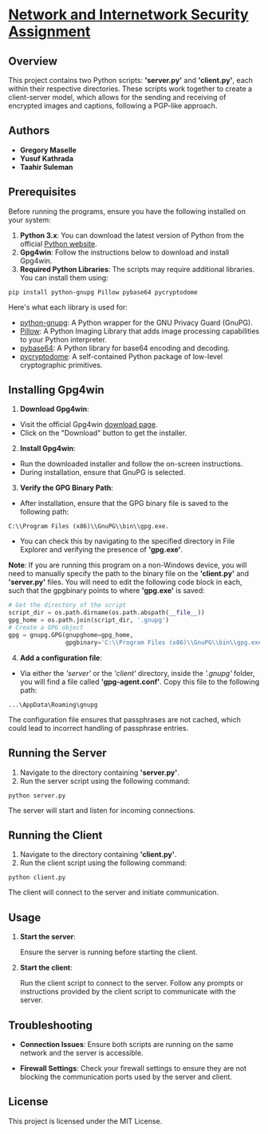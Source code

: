 # <u> Network and Internetwork Security Assignment </u>



## Overview
This project contains two Python scripts: **'server.py'** and **'client.py'**, each within their respective directories. These scripts work together to create a client-server model, which allows for the sending and receiving of encrypted images and captions, following a PGP-like approach.

## Authors
- **Gregory Maselle**
- **Yusuf Kathrada**
- **Taahir Suleman**

## Prerequisites
Before running the programs, ensure you have the following installed on your system:

1. **Python 3.x**: You can download the latest version of Python from the official [Python website](https://www.python.org/downloads/).
2. **Gpg4win**: Follow the instructions below to download and install Gpg4win.
3. **Required Python Libraries**: The scripts may require additional libraries. You can install them using:
```
pip install python-gnupg Pillow pybase64 pycryptodome
```
Here's what each library is used for:

- <u>python-gnupg</U>: A Python wrapper for the GNU Privacy Guard (GnuPG).
- <u>Pillow</u>: A Python Imaging Library that adds image processing capabilities to your Python interpreter.
- <u>pybase64</u>: A Python library for base64 encoding and decoding.
- <u>pycryptodome</u>: A self-contained Python package of low-level cryptographic primitives.

## Installing Gpg4win
1. **Download Gpg4win**:
- Visit the official Gpg4win [download page](https://www.gpg4win.org/download.html).
- Click on the "Download" button to get the installer.

2. **Install Gpg4win**:
- Run the downloaded installer and follow the on-screen instructions.
- During installation, ensure that GnuPG is selected.

3. **Verify the GPG Binary Path**:
- After installation, ensure that the GPG binary file is saved to the following path: 
```
C:\\Program Files (x86)\\GnuPG\\bin\\gpg.exe.
```
- You can check this by navigating to the specified directory in File Explorer and verifying the presence of **'gpg.exe'**.

**Note**: If you are running this program on a non-Windows device, you will need to manually specify the path to the binary file on the **'client.py'** and **'server.py'** files. You will need to edit the following code block in each, such that the gpgbinary points to where **'gpg.exe'** is saved:

```python
# Get the directory of the script
script_dir = os.path.dirname(os.path.abspath(__file__))
gpg_home = os.path.join(script_dir, '.gnupg')
# Create a GPG object
gpg = gnupg.GPG(gnupghome=gpg_home,
                gpgbinary='C:\\Program Files (x86)\\GnuPG\\bin\\gpg.exe')
```

4. **Add a configuration file**:
- Via either the *'server'* or the *'client'* directory, inside the *'.gnupg'* folder, you will find a file called **'gpg-agent.conf'**. Copy this file to the following path:

```
...\AppData\Roaming\gnupg
```
The configuration file ensures that passphrases are not cached, which could lead to incorrect handling of passphrase entries.

## Running the Server
1. Navigate to the directory containing **'server.py'**.
2. Run the server script using the following command:

```
python server.py
```
The server will start and listen for incoming connections.

## Running the Client
1. Navigate to the directory containing **'client.py'**.
2. Run the client script using the following command:
```
python client.py
```
The client will connect to the server and initiate communication.


## Usage
1. **Start the server**:

    Ensure the server is running before starting the client.

2. **Start the client**:

    Run the client script to connect to the server. Follow any prompts or instructions provided by the client script to communicate with the server.

## Troubleshooting
- **Connection Issues**: Ensure both scripts are running on the same network and the server is accessible.

- **Firewall Settings**: Check your firewall settings to ensure they are not blocking the communication ports used by the server and client.

## License
This project is licensed under the MIT License.